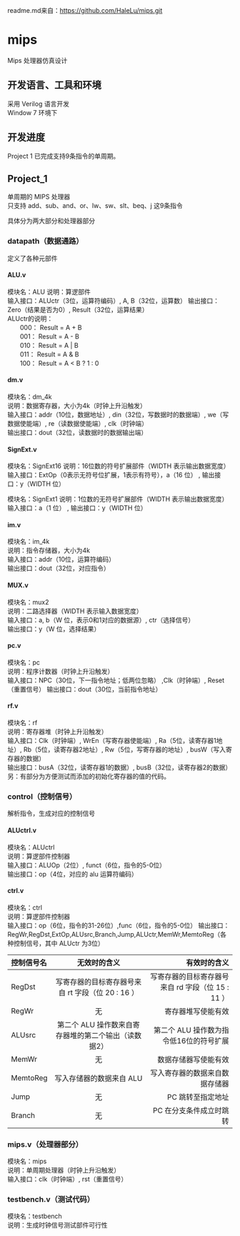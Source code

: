 readme.md来自：https://github.com/HaleLu/mips.git
# mips
Mips 处理器仿真设计

## 开发语言、工具和环境
采用 Verilog 语言开发  
Window 7 环境下

## 开发进度
Project 1 已完成支持9条指令的单周期。

## Project_1
单周期的 MIPS 处理器  
只支持 add、sub、and、or、lw、sw、slt、beq、j 这9条指令  

具体分为两大部分和处理器部分
### datapath（数据通路）
定义了各种元部件
#### ALU.v
模块名：ALU
说明：算逻部件  
输入接口：ALUctr（3位，运算符编码）,  A, B（32位，运算数） 
输出接口：Zero（结果是否为0）, Result（32位，运算结果）  
ALUctr的说明：  
　　000： Result = A + B  
　　001： Result = A - B  
　　010： Result = A | B  
　　011： Result = A & B  
　　100： Result = A < B ? 1 : 0

#### dm.v
模块名：dm_4k  
说明：数据寄存器，大小为4k（时钟上升沿触发）  
输入接口：addr（10位，数据地址）, din（32位，写数据时的数据端）, we（写数据使能端）, re（读数据使能端）, clk（时钟端）  
输出接口：dout（32位，读数据时的数据输出端）  

#### SignExt.v
模块名：SignExt16
说明：16位数的符号扩展部件（WIDTH 表示输出数据宽度）  
输入接口：ExtOp（0表示无符号位扩展，1表示有符号），a（16 位）  ,
输出接口：y（WIDTH 位）  

模块名：SignExt1
说明：1位数的无符号扩展部件（WIDTH 表示输出数据宽度）  
输入接口：a（1 位）  ,
输出接口：y（WIDTH 位）  

#### im.v
模块名：im_4k  
说明：指令存储器，大小为4k  
输入接口：addr（10位，运算符编码）  
输出接口：dout（32位，对应指令）  

#### MUX.v
模块名：mux2  
说明：二路选择器（WIDTH 表示输入数据宽度）  
输入接口：a, b（W 位，表示0和1对应的数据源）, ctr（选择信号）  
输出接口：y（W 位，选择结果）  

#### pc.v
模块名：pc  
说明：程序计数器（时钟上升沿触发）  
输入接口：NPC（30位，下一指令地址；低两位忽略）  ,Clk（时钟端）, Reset（重置信号）
输出接口：dout（30位，当前指令地址）  

#### rf.v
模块名：rf  
说明：寄存器堆（时钟上升沿触发）  
输入接口：Clk（时钟端）, WrEn（写寄存器使能端）, Ra（5位，读寄存器1地址）, Rb（5位，读寄存器2地址）, Rw（5位，写寄存器的地址）, busW（写入寄存器的数据）  
输出接口：busA（32位，读寄存器1的数据）, busB（32位，读寄存器2的数据）
另：有部分为方便测试而添加的初始化寄存器的值的代码。  

### control（控制信号）

解析指令，生成对应的控制信号

#### ALUctrl.v
模块名：ALUctrl  
说明：算逻部件控制器  
输入接口：ALUOp（2位）, funct（6位，指令的5-0位）  
输出接口：op（4位，对应的 alu 运算符编码）

#### ctrl.v
模块名：ctrl  
说明：算逻部件控制器  
输入接口：op（6位，指令的31-26位）,func（6位，指令的5-0位）
输出接口：RegWr,RegDst,ExtOp,ALUsrc,Branch,Jump,ALUctr,MemWr,MemtoReg（各种控制信号，其中 ALUctr 为3位）

控制信号名|无效时的含义|有效时的含义
:--|:--:|--:
RegDst|写寄存器的目标寄存器号来自 rt 字段（位 20 : 16 ）|写寄存器的目标寄存器号来自 rd 字段（位 15 : 11 ）
RegWr|无|寄存器堆写使能有效
ALUsrc|第二个 ALU 操作数来自寄存器堆的第二个输出（读数据2）|第二个 ALU 操作数为指令低16位的符号扩展
MemWr|无|数据存储器写使能有效
MemtoReg|写入存储器的数据来自 ALU|写入寄存器的数据来自数据存储器
Jump|无|PC 跳转至指定地址
Branch|无|PC 在分支条件成立时跳转

### mips.v（处理器部分）
模块名：mips  
说明：单周期处理器（时钟上升沿触发）  
输入接口：clk（时钟端）, rst（重置信号）  

### testbench.v（测试代码）
模块名：testbench  
说明：生成时钟信号测试部件可行性  

